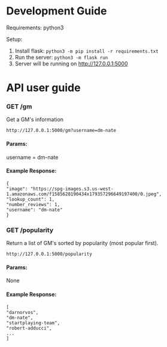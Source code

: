 # Development Guide
Requirements: python3

Setup:
1. Install flask: `python3 -m pip install -r requirements.txt`
2. Run the server: `python3 -m flask run `
3. Server will be running on http://127.0.0.1:5000

# API user guide
### GET /gm
Get a GM's information  
```
http://127.0.0.1:5000/gm?username=dm-nate
```
#### Params: 
username = dm-nate
#### Example Response:
```
{
"image": "https://spg-images.s3.us-west-1.amazonaws.com/f1585628190434x179357296649197400/0.jpeg",
"lookup_count": 1,
"number_reviews": 1,
"username": "dm-nate"
}
```

### GET /popularity
Return a list of GM's sorted by popularity (most popular first).
```
http://127.0.0.1:5000/popularity
```
#### Params: 
None
#### Example Response:
```
[
"darnorvos",
"dm-nate",
"startplaying-team",
"robert-adducci",
...
]
```